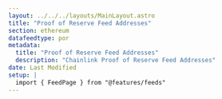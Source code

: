 ```yaml
---
layout: ../../../layouts/MainLayout.astro
title: "Proof of Reserve Feed Addresses"
section: ethereum
datafeedtype: por
metadata:
  title: "Proof of Reserve Feed Addresses"
  description: "Chainlink Proof of Reserve Feed Addresses"
date: Last Modified
setup: |
  import { FeedPage } from "@features/feeds"
---
```


<FeedPage dataFeedType="por" />
